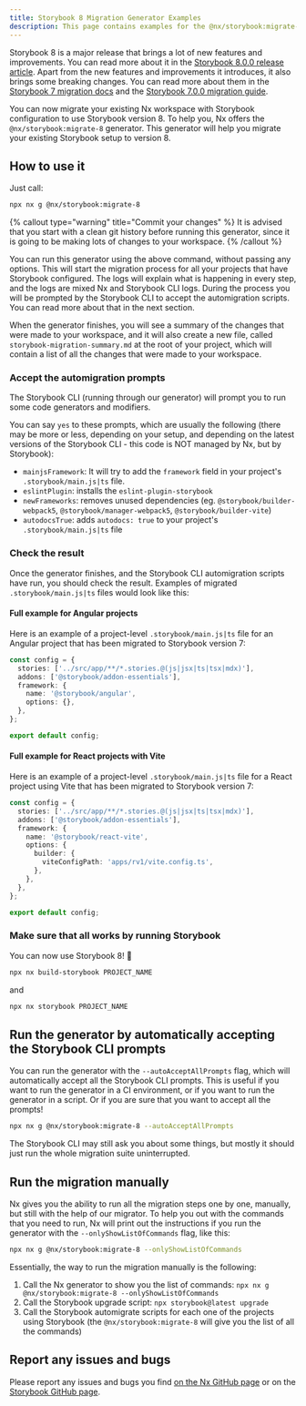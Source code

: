 ```yaml
---
title: Storybook 8 Migration Generator Examples
description: This page contains examples for the @nx/storybook:migrate-8 generator.
---
```


Storybook 8 is a major release that brings a lot of new features and improvements. You can read more about it in the [Storybook 8.0.0 release article](https://storybook.js.org/blog/storybook-8/). Apart from the new features and improvements it introduces, it also brings some breaking changes. You can read more about them in the [Storybook 7 migration docs](https://github.com/storybookjs/storybook/blob/next/MIGRATION.md#from-version-65x-to-700) and the [Storybook 7.0.0 migration guide](https://storybook.js.org/docs/react/migration-guide).

You can now migrate your existing Nx workspace with Storybook configuration to use Storybook version 8. To help you, Nx offers the `@nx/storybook:migrate-8` generator. This generator will help you migrate your existing Storybook setup to version 8.

## How to use it

Just call:

```bash
npx nx g @nx/storybook:migrate-8
```

{% callout type="warning" title="Commit your changes" %}
It is advised that you start with a clean git history before running this generator, since it is going to be making lots of changes to your workspace.
{% /callout %}

You can run this generator using the above command, without passing any options. This will start the migration process for all your projects that have Storybook configured. The logs will explain what is happening in every step, and the logs are mixed Nx and Storybook CLI logs. During the process you will be prompted by the Storybook CLI to accept the automigration scripts. You can read more about that in the next section.

When the generator finishes, you will see a summary of the changes that were made to your workspace, and it will also create a new file, called `storybook-migration-summary.md` at the root of your project, which will contain a list of all the changes that were made to your workspace.

### Accept the automigration prompts

The Storybook CLI (running through our generator) will prompt you to run some code generators and modifiers.

You can say `yes` to these prompts, which are usually the following (there may be more or less, depending on your setup,
and depending on the latest versions of the Storybook CLI - this code is NOT managed by Nx, but by Storybook):

- `mainjsFramework`: It will try to add the `framework` field in your project's `.storybook/main.js|ts` file.
- `eslintPlugin`: installs the `eslint-plugin-storybook`
- `newFrameworks`: removes unused dependencies (eg. `@storybook/builder-webpack5`, `@storybook/manager-webpack5`, `@storybook/builder-vite`)
- `autodocsTrue`: adds `autodocs: true` to your project's `.storybook/main.js|ts` file

### Check the result

Once the generator finishes, and the Storybook CLI automigration scripts have run, you should check the result. Examples of migrated `.storybook/main.js|ts` files would look like this:

#### Full example for Angular projects

Here is an example of a project-level `.storybook/main.js|ts` file for an Angular project that has been migrated to Storybook version 7:

```ts {% fileName="apps/my-angular-app/.storybook/main.js" %}
const config = {
  stories: ['../src/app/**/*.stories.@(js|jsx|ts|tsx|mdx)'],
  addons: ['@storybook/addon-essentials'],
  framework: {
    name: '@storybook/angular',
    options: {},
  },
};

export default config;
```

#### Full example for React projects with Vite

Here is an example of a project-level `.storybook/main.js|ts` file for a React project using Vite that has been migrated to Storybook version 7:

```ts {% fileName="apps/my-react-app/.storybook/main.js" %}
const config = {
  stories: ['../src/app/**/*.stories.@(js|jsx|ts|tsx|mdx)'],
  addons: ['@storybook/addon-essentials'],
  framework: {
    name: '@storybook/react-vite',
    options: {
      builder: {
        viteConfigPath: 'apps/rv1/vite.config.ts',
      },
    },
  },
};

export default config;
```

### Make sure that all works by running Storybook

You can now use Storybook 8! 🎉

```bash
npx nx build-storybook PROJECT_NAME
```

and

```bash
npx nx storybook PROJECT_NAME
```

## Run the generator by automatically accepting the Storybook CLI prompts

You can run the generator with the `--autoAcceptAllPrompts` flag, which will automatically accept all the Storybook CLI prompts. This is useful if you want to run the generator in a CI environment, or if you want to run the generator in a script. Or if you are sure that you want to accept all the prompts!

```bash
npx nx g @nx/storybook:migrate-8 --autoAcceptAllPrompts
```

The Storybook CLI may still ask you about some things, but mostly it should just run the whole migration suite uninterrupted.

## Run the migration manually

Nx gives you the ability to run all the migration steps one by one, manually, but still with the help of our migrator. To help you out with the commands that you need to run, Nx will print out the instructions if you run the generator with the `--onlyShowListOfCommands` flag, like this:

```bash
npx nx g @nx/storybook:migrate-8 --onlyShowListOfCommands
```

Essentially, the way to run the migration manually is the following:

1. Call the Nx generator to show you the list of commands:
   `npx nx g @nx/storybook:migrate-8 --onlyShowListOfCommands`
2. Call the Storybook upgrade script:
   `npx storybook@latest upgrade`
3. Call the Storybook automigrate scripts for each one of the projects using Storybook (the `@nx/storybook:migrate-8` will give you the list of all the commands)

## Report any issues and bugs

Please report any issues and bugs you find [on the Nx GitHub page](https://github.com/nrwl/nx/issues/new/choose) or on the [Storybook GitHub page](https://github.com/storybookjs/storybook/issues/new/choose).
